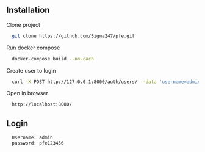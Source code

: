
## Installation

Clone project

```bash
  git clone https://github.com/Sigma247/pfe.git
```
Run docker compose

```bash
  docker-compose build --no-cach
```

Create user to login

```bash
  curl -X POST http://127.0.0.1:8000/auth/users/ --data 'username=admin&password=pfe123456'
```
Open in browser

```bash
  http://localhost:8080/
```

## Login

```bash
  Username: admin
  password: pfe123456
```



